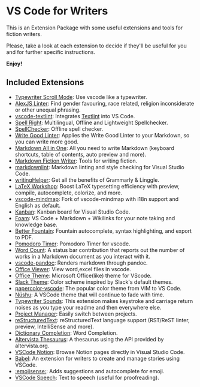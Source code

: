 # VS Code for Writers

This is an Extension Package with some useful extensions and tools for fiction writers.

Please, take a look at each extension to decide if they'll be useful for you and for further specific instructions.

**Enjoy!**

## Included Extensions

* [Typewriter Scroll Mode](https://marketplace.visualstudio.com/items?itemName=andyhuzhill.typewriterscrollmode): Use vscode like a typewriter.
* [AlexJS Linter](https://marketplace.visualstudio.com/items?itemName=TLahmann.alex-linter): Find gender favouring, race related, religion inconsiderate or other unequal phrasing.
* [vscode-textlint](https://marketplace.visualstudio.com/items?itemName=taichi.vscode-textlint): Integrates [Textlint](https://textlint.github.io/) into VS Code.
* [Spell Right](https://marketplace.visualstudio.com/items?itemName=ban.spellright): Multilingual, Offline and Lightweight Spellchecker.
* [SpellChecker](https://marketplace.visualstudio.com/items?itemName=swyphcosmo.spellchecker): Offline spell checker.
* [Write Good Linter](https://marketplace.visualstudio.com/items?itemName=travisthetechie.write-good-linter): Applies the Write Good Linter to your Markdown, so you can write more good.
* [Markdown All in One](https://marketplace.visualstudio.com/items?itemName=yzhang.markdown-all-in-one): All you need to write Markdown (keyboard shortcuts, table of contents, auto preview and more).
* [Markdown Fiction Writer](https://marketplace.visualstudio.com/items?itemName=vsc-zoctarine.markdown-fiction-writer): Tools for writing fiction.
* [markdownlint](https://marketplace.visualstudio.com/items?itemName=DavidAnson.vscode-markdownlint): Markdown linting and style checking for Visual Studio Code.
* [writingHelper](https://marketplace.visualstudio.com/items?itemName=istarwyh.writinghelper): Get all the benefits of Grammarly & Linggle.
* [LaTeX Workshop](https://marketplace.visualstudio.com/items?itemName=james-yu.latex-workshop): Boost LaTeX typesetting efficiency with preview, compile, autocomplete, colorize, and more.
* [vscode-mindmap](https://marketplace.visualstudio.com/items?itemName=pmcxs.vscode-mindmap): Fork of vscode-mindmap with i18n support and English as default.
* [Kanban](https://marketplace.visualstudio.com/items?itemName=mkloubert.vscode-kanban): Kanban board for Visual Studio Code.
* [Foam](https://marketplace.visualstudio.com/items?itemName=foam.foam-vscode): VS Code + Markdown + Wikilinks for your note taking and knowledge base.
* [Better Fountain](https://marketplace.visualstudio.com/items?itemName=piersdeseilligny.betterfountain): Fountain autocomplete, syntax highlighting, and export to PDF.
* [Pomodoro Timer](https://marketplace.visualstudio.com/items?itemName=lkytal.pomodoro): Pomodoro Timer for vscode.
* [Word Count](https://marketplace.visualstudio.com/items?itemName=ms-vscode.wordcount): A status bar contribution that reports out the number of works in a Markdown document as you interact with it.
* [vscode-pandoc](https://marketplace.visualstudio.com/items?itemName=dougfinke.vscode-pandoc): Renders markdown through pandoc.
* [Office Viewer](https://marketplace.visualstudio.com/items?itemName=cweijan.vscode-office): View word,excel files in vscode.
* [Office Theme](https://marketplace.visualstudio.com/items?itemName=huacat.office-theme): Microsoft Office(like) theme for VScode.
* [Slack Theme](https://marketplace.visualstudio.com/items?itemName=felipe-mendes.slack-theme): Color scheme inspired by Slack's default themes.
* [papercolor-vscode](https://marketplace.visualstudio.com/items?itemName=rozbo.papercolor-vscode): The popular color theme from VIM to VS Code.
* [Nüshu](https://marketplace.visualstudio.com/items?itemName=wheredoesyourmindgo.nushu-vscode-theme): A VSCode theme that will continue to fade with time.
* [Typewriter Sounds](https://marketplace.visualstudio.com/items?itemName=timreilly.typewriter-sounds): This extension makes keystroke and carriage return noises as you type your readme and then everywhere else.
* [Project Manager](https://marketplace.visualstudio.com/items?itemName=alefragnani.project-manager): Easily switch between projects.
* [reStructuredText](https://marketplace.visualstudio.com/items?itemName=lextudio.restructuredtext): reStructuredText language support (RST/ReST linter, preview, IntelliSense and more).
* [Dictionary Completion](https://marketplace.visualstudio.com/items?itemName=yzhang.dictionary-completion): Word Completion.
* [Altervista Thesaurus](https://marketplace.visualstudio.com/items?itemName=brunnerh.altervista-thesaurus): A thesaurus using the API provided by altervista.org.
* [VSCode Notion](https://marketplace.visualstudio.com/items?itemName=frenco.vscode-notion): Browse Notion pages directly in Visual Studio Code.
* [Babel](https://marketplace.visualstudio.com/items?itemName=wmorellato.babel): An extension for writers to create and manage stories using VSCode.
* [:emojisense:](https://marketplace.visualstudio.com/items?itemName=bierner.emojisense): Adds suggestions and autocomplete for emoji.
* [VSCode Speech](https://marketplace.visualstudio.com/items?itemName=bierner.speech): Text to speech (useful for proofreading).
